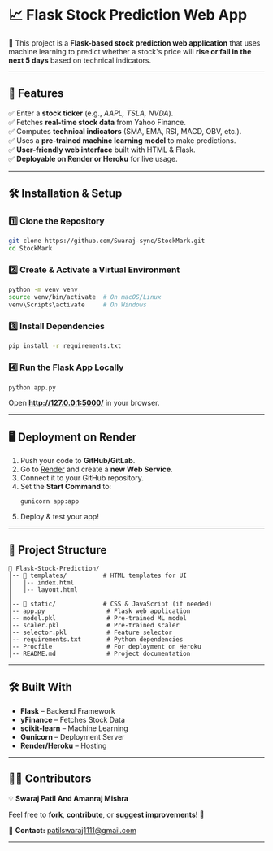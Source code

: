 # **📈 Flask Stock Prediction Web App**  

🚀 This project is a **Flask-based stock prediction web application** that uses machine learning to predict whether a stock's price will **rise or fall in the next 5 days** based on technical indicators.  

---

## **📌 Features**
✅ Enter a **stock ticker** (e.g., *AAPL, TSLA, NVDA*).  
✅ Fetches **real-time stock data** from Yahoo Finance.  
✅ Computes **technical indicators** (SMA, EMA, RSI, MACD, OBV, etc.).  
✅ Uses a **pre-trained machine learning model** to make predictions.  
✅ **User-friendly web interface** built with HTML & Flask.  
✅ **Deployable on Render or Heroku** for live usage.  

---

## **🛠️ Installation & Setup**  

### **1️⃣ Clone the Repository**  
```bash
git clone https://github.com/Swaraj-sync/StockMark.git
cd StockMark
```

### **2️⃣ Create & Activate a Virtual Environment**  
```bash
python -m venv venv
source venv/bin/activate  # On macOS/Linux
venv\Scripts\activate     # On Windows
```

### **3️⃣ Install Dependencies**  
```bash
pip install -r requirements.txt
```

### **4️⃣ Run the Flask App Locally**  
```bash
python app.py
```
Open **http://127.0.0.1:5000/** in your browser.

---

## **🖥️ Deployment on Render**  

1. Push your code to **GitHub/GitLab**.  
2. Go to [Render](https://dashboard.render.com/) and create a **new Web Service**.  
3. Connect it to your GitHub repository.  
4. Set the **Start Command** to:  
   ```
   gunicorn app:app
   ```
5. Deploy & test your app!

---

## **📂 Project Structure**
```
📁 Flask-Stock-Prediction/
│-- 📁 templates/          # HTML templates for UI
│   │-- index.html
│   │-- layout.html
│
│-- 📁 static/             # CSS & JavaScript (if needed)
│-- app.py                 # Flask web application
│-- model.pkl              # Pre-trained ML model
│-- scaler.pkl             # Pre-trained scaler
│-- selector.pkl           # Feature selector
│-- requirements.txt       # Python dependencies
│-- Procfile               # For deployment on Heroku
│-- README.md              # Project documentation
```

---

## **🛠️ Built With**
- **Flask** – Backend Framework  
- **yFinance** – Fetches Stock Data  
- **scikit-learn** – Machine Learning  
- **Gunicorn** – Deployment Server  
- **Render/Heroku** – Hosting  

---

## **👨‍💻 Contributors**
💡 **Swaraj Patil And Amanraj Mishra** 

Feel free to **fork**, **contribute**, or **suggest improvements**! 🚀  

📧 **Contact:** patilswaraj1111@gmail.com

---
